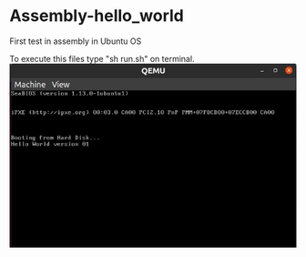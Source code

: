 # Assembly-hello_world
First test in assembly in Ubuntu OS

To execute this files type "sh run.sh" on terminal.
![output](https://github.com/PadmaGnanapriya/Assembly-hello_world/blob/master/output-image.JPG)
